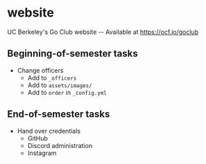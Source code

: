 # website
UC Berkeley's Go Club website -- Available at https://ocf.io/goclub

## Beginning-of-semester tasks
- Change officers
  - Add to `_officers`
  - Add to `assets/images/`
  - Add to `order` in `_config.yml`

## End-of-semester tasks
- Hand over credentials
  - GitHub
  - Discord administration
  - Instagram
